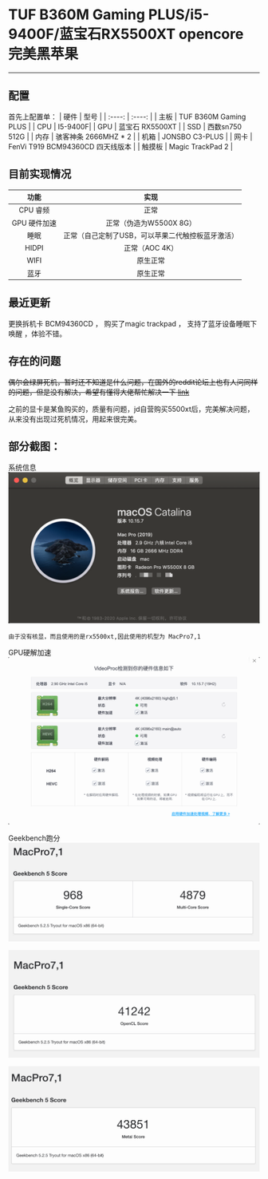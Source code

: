 # TUF B360M Gaming PLUS/i5-9400F/蓝宝石RX5500XT opencore 完美黑苹果
***

## 配置
首先上配置单：
|  硬件   |  型号   |
| :----: | :----: |
| 主板  | TUF B360M Gaming PLUS |
| CPU  |  I5-9400F| 
| GPU  | 蓝宝石 RX5500XT | 
| SSD | 西数sn750 512G | 
| 内存 | 骇客神条 2666MHZ * 2 | 
| 机箱 | JONSBO C3-PLUS | 
| 网卡 | FenVi T919 BCM94360CD 四天线版本 | 
| 触摸板 | Magic TrackPad 2 | 

## 目前实现情况
|  功能  | 实现 | 
| :----:  | :----: |
| CPU 睿频 |  正常 |
| GPU 硬件加速 | 正常（伪造为W5500X 8G） | 
| 睡眠 | 正常（自己定制了USB，可以苹果二代触控板蓝牙激活）|
| HIDPI | 正常（AOC 4K） |
| WIFI  |  原生正常 | 
| 蓝牙   |  原生正常 | 

## 最近更新
更换拆机卡 BCM94360CD ， 购买了magic trackpad ， 支持了蓝牙设备睡眠下唤醒 ，体验不错。

## 存在的问题
~~偶尔会绿屏死机，暂时还不知道是什么问题，在国外的reddit论坛上也有人问同样的问题，但是没有解决，希望有懂得大佬帮忙解决一下
[link](https://www.reddit.com/r/hackintosh/comments/gv1f62/amd_rx_5600_xt_green_screen_of_death/)~~

之前的显卡是某鱼购买的，质量有问题，jd自营购买5500xt后，完美解决问题，从来没有出现过死机情况，用起来很完美。

## 部分截图：
系统信息
![1](./images/1.png)
```
由于没有核显，而且使用的是rx5500xt,因此使用的机型为 MacPro7,1
```
GPU硬解加速
![2](./images/2.png)

Geekbench跑分
![3](./images/3.png)

![4](./images/4.png)

![5](./images/5.png)